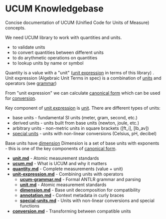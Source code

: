 # UCUM Knowledgebase

Concise documentation of UCUM (Unified Code for Units of Measure) concepts.

We need UCUM library to work with quantities and units.

- to validate units
- to convert quantities between different units
- to do arythmetic operations on quantities
- to lookup units by name or symbol

Quantity is a value with a "unit" ([unit expression](./unit-expression.md) in terms of this library) .
Unit expression (Algebraic Unit Terms in spec) is a combination of [units](./unit.md) and 
operators (see [grammar](./ucum-grammar.md))

From "unit expression" we can calculate [canonical form](./canonical-form.md)
which can be used for [conversion](./conversion.md).

Key component of [unit expression](./unit-expression.md) is [unit](./unit.md).
There are different types of units:
- base units - fundamental SI units (meter, gram, second, etc.)
- derived units - units built from base units (newton, joule, etc.)
- arbitrary units - non-metric units in square brackets ([ft_i], [lb_av])
- [special units](./special-units.md) - units with non-linear conversions (Celsius, pH, decibel)

Base units have [dimension](./dimension.md)
Dimension is a set of base units with exponents - this is one of the key components of [canonical form](./canonical-form.md).


- **[unit.md](./unit.md)** - Atomic measurement standards
- **[ucum.md](./ucum.md)** - What is UCUM and why it matters
- **[quantity.md](./quantity.md)** - Complete measurements (value + unit)
- **[unit-expression.md](./unit-expression.md)** - Combining units with operators
  - **[ucum-grammar.md](./ucum-grammar.md)** - Formal ANTLR grammar and parsing
  - **[unit.md](./unit.md)** - Atomic measurement standards
  - **[dimension.md](./dimension.md)** - Base unit decomposition for compatibility
  - **[annotation.md](./annotation.md)** - Context metadata in curly braces
  - **[special-units.md](./special-units.md)** - Units with non-linear conversions and special functions
- **[conversion.md](./conversion.md)** - Transforming between compatible units